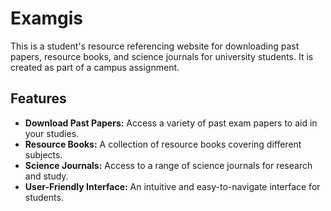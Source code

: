 

# Examgis

This is a student's resource referencing website for downloading past papers, resource books, and science journals for university students. It is created as part of a campus assignment.

## Features

- **Download Past Papers:** Access a variety of past exam papers to aid in your studies.
- **Resource Books:** A collection of resource books covering different subjects.
- **Science Journals:** Access to a range of science journals for research and study.
- **User-Friendly Interface:** An intuitive and easy-to-navigate interface for students.